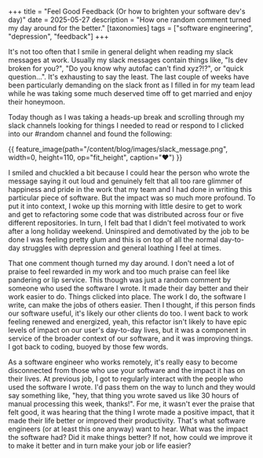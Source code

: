 +++
title = "Feel Good Feedback (Or how to brighten your software dev's day)"
date = 2025-05-27
description = "How one random comment turned my day around for the better."
[taxonomies]
tags = ["software engineering", "depression", "feedback"]
+++

It's not too often that I smile in general delight when reading my slack messages at work.  Usually my slack messages contain things like, "Is dev broken for you?", "Do you know why autofac can't find xyz?!?", or "quick question...".  It's exhausting to say the least.  The last couple of weeks have been particularly demanding on the slack front as I filled in for my team lead while he was taking some much deserved time off to get married and enjoy their honeymoon.

Today though as I was taking a heads-up break and scrolling through my slack channels looking for things I needed to read or respond to I clicked into our #random channel and found the following:

{{ feature_image(path="/content/blog/images/slack_message.png", width=0, height=110, op="fit_height", caption="❤️") }}

I smiled and chuckled a bit because I could hear the person who wrote the message saying it out loud and genuinely felt that all too rare glimmer of happiness and pride in the work that my team and I had done in writing this particular piece of software.  But the impact was so much more profound.  To put it into context, I woke up this morning with little desire to get to work and get to refactoring some code that was distributed across four or five different repositories.  In turn, I felt bad that I didn't feel motivated to work after a long holiday weekend.  Uninspired and demotivated by the job to be done I was feeling pretty glum and this is on top of all the normal day-to-day struggles with depression and general loathing I feel at times.

That one comment though turned my day around.  I don't need a lot of praise to feel rewarded in my work and too much praise can feel like pandering or lip service.  This though was just a random comment by someone who used the software I wrote.  It made their day better and their work easier to do.  Things clicked into place.  The work I do, the software I write, can make the jobs of others easier.  Then I thought, if this person finds our software useful, it's likely our other clients do too.  I went back to work feeling renewed and energized, yeah, this refactor isn't likely to have epic levels of impact on our user's day-to-day lives, but it was a component in service of the broader context of our software, and it was improving things.  I got back to coding, buoyed by those few words.   

As a software engineer who works remotely, it's really easy to become disconnected from those who use your software and the impact it has on their lives.  At previous job, I got to regularly interact with the people who used the software I wrote.  I'd pass them on the way to lunch and they would say something like, "hey, that thing you wrote saved us like 30 hours of manual processing this week, thanks!".  For me, it wasn't ever the praise that felt good, it was hearing that the thing I wrote made a positive impact, that it made their life better or improved their productivity.  That's what software engineers (or at least this one anyway) want to hear.  What was the impact the software had?  Did it make things better?  If not, how could we improve it to make it better and in turn make your job or life easier?